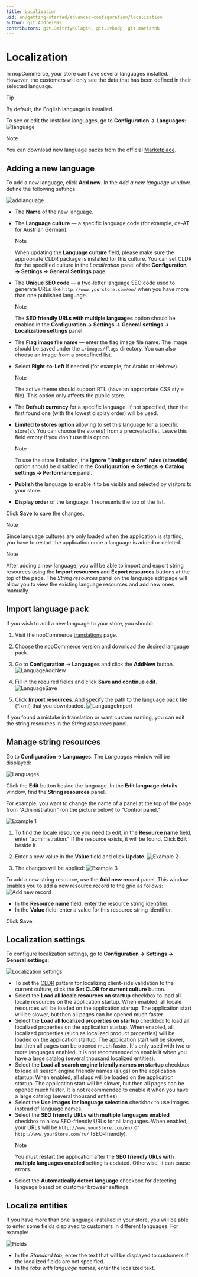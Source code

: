 ```yaml
---
title: Localization
uid: en/getting-started/advanced-configuration/localization
author: git.AndreiMaz
contributors: git.DmitriyKulagin, git.ivkadp, git.mariannk
---
```


# Localization

In nopCommerce, your store can have several languages installed. However, the customers will only see the data that has been defined in their selected language.

> [!TIP]
>
> By default, the English language is installed.

To see or edit the installed languages, go to **Configuration → Languages**:
![language](_static/localization/Language.png)

> [!NOTE]
>
> You can download new language packs from the official [Marketplace](http://www.nopcommerce.com/marketplace).

## Adding a new language

To add a new language, click **Add new**. In the *Add a new language* window, define the following settings:

![addlanguage](_static/localization/addlanguage.png)

* The **Name** of the new language.
* The **Language culture** — a specific language code (for example, de-AT for Austrian German).

  > [!NOTE]
  >
  > When updating the **Language culture** field, please make sure the appropriate CLDR package is installed for this culture. You can set CLDR for the specified culture in the *Localization* panel of the **Configuration → Settings → General Settings** page.

* The **Unique SEO code** — a two-letter language SEO code used to generate URLs like `http://www.yourstore.com/en/` when you have more than one published language.

  > [!NOTE]
  >
  > The **SEO friendly URLs with multiple languages** option should be enabled in the **Configuration → Settings → General settings → Localization settings** panel.

* The **Flag image file name** — enter the flag image file name. The image should be saved under the `…/images/flags` directory. You can also choose an image from a predefined list.
* Select **Right-to-Left** if needed (for example, for Arabic or Hebrew).
  
  > [!NOTE]
  >
  > The active theme should support RTL (have an appropriate CSS style file). This option only affects the public store.

* The **Default currency** for a specific language. If not specified, then the first found one (with the lowest display order) will be used.
* **Limited to stores option** allowing to set this language for a specific store(s). You can choose the store(s) from a precreated list. Leave this field empty if you don't use this option.
  
  > [!NOTE]
  >
  > To use the store limitation, the **Ignore "limit per store" rules (sitewide)** option should be disabled in the **Configuration → Settings → Catalog settings → Performance** panel.

* **Publish** the language to enable it to be visible and selected by visitors to your store.
* **Display order** of the language. 1 represents the top of the list.

Click **Save** to save the changes.

> [!NOTE]
>
> Since language cultures are only loaded when the application is starting, you have to restart the application once a language is added or deleted.

> [!NOTE]
>
> After adding a new language, you will be able to import and export string resources using the **Import resources**
and **Export resources** buttons at the top of the page. The *String resources* panel on the language edit page will allow you to view the existing language resources and add new ones manually.

## Import language pack

If you wish to add a new language to your store, you should:

1. Visit the nopCommerce [translations](https://www.nopcommerce.com/translations) page.
1. Choose the nopCommerce version and download the desired language pack.
1. Go to **Configuration → Languages** and click the **AddNew** button.
    ![LanguageAddNew](_static/localization/language-add-new.png)

1. Fill in the required fields and click **Save and continue edit**.
  ![LanguageSave](_static/localization/language-save.png)

1. Click **Import resources**. And specify the path to the language pack file (*.xml) that you downloaded.
  ![LanguageImport](_static/localization/language-import.png)

If you found a mistake in translation or want custom naming, you can edit the string resources in the *String resources* panel.

## Manage string resources

Go to **Configuration → Languages**. The *Languages* window will be displayed:

![Languages](_static/localization/languages.png)

Click the **Edit** button beside the language. In the **Edit language details** window, find the **String resources** panel.

For example, you want to change the name of a panel at the top of the page from "Administration" (on the picture below) to "Control panel."

![Example 1](_static/localization/lang-example-before-change.jpeg)

1. To find the locale resource you need to edit, in the **Resource name** field, enter "administration." If the resource exists, it will be found. Click **Edit** beside it.
1. Enter a new value in the **Value** field and click **Update**.
  ![Example 2](_static/localization/lang-resource-edit.png)

1. The changes will be applied:
  ![Example 3](_static/localization/lang-example-after-change.jpeg)

To add a new string resource, use the **Add new record** panel. This window enables you to add a new resource record to the grid as follows:
![Add new record](_static/localization/lang-add-resource.png)

* In the **Resource name** field, enter the resource string identifier.
* In the **Value** field, enter a value for this resource string identifier.

Click **Save**.

## Localization settings

To configure localization settings, go to **Configuration  → Settings  → General settings**:

![Localization settings](_static/localization/lang-localization-settings.jpg)

* To set the [CLDR](http://cldr.unicode.org/) pattern for localizing client-side validation to the current culture, click the **Set CLDR for current culture** button.
* Select the **Load all locale resources on startup** checkbox to load all locale resources on the application startup. When enabled, all locale resources will be loaded on the application startup. The application start will be slower, but then all pages can be opened much faster.
* Select the **Load all localized properties on startup** checkbox to load all localized properties on the application startup. When enabled, all localized properties (such as localized product properties) will be loaded on the application startup. The application start will be slower, but then all pages can be opened much faster. It's only used with two or more languages enabled. It is not recommended to enable it when you have a large catalog (several thousand localized entities).
* Select the **Load all search engine friendly names on startup** checkbox to load all search engine friendly names (slugs) on the application startup. When enabled, all slugs will be loaded on the application startup. The application start will be slower, but then all pages can be opened much faster. It is not recommended to enable it when you have a large catalog (several thousand entities).
* Select the **Use images for language selection** checkbox to use images instead of language names.
* Select the **SEO friendly URLs with multiple languages enabled** checkbox to allow SEO-friendly URLs for all languages. When enabled, your URLs will be `http://www.yourStore.com/en/` or `http://www.yourStore.com/ru/` (SEO-friendly).
  > [!NOTE]
  >
  > You must restart the application after the **SEO friendly URLs with multiple languages enabled**  setting is updated. Otherwise, it can cause errors.
* Select the **Automatically detect language** checkbox for detecting language based on customer browser settings.

## Localize entities

If you have more than one language installed in your store, you will be able to enter some fields displayed to customers in different languages. For example:

![Fields](_static/localization/fields.jpg)

* In the *Standard tab*, enter the text that will be displayed to customers if the localized fields are not specified.
* In the *tabs with language names*, enter the localized text.
